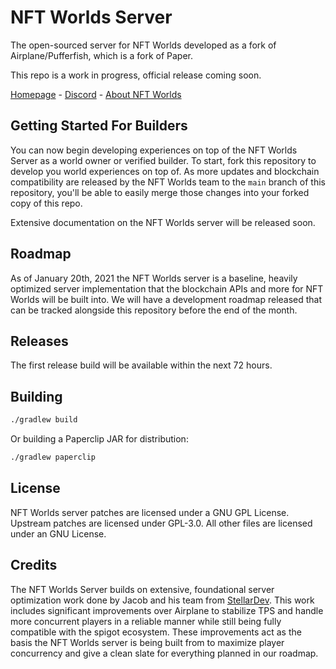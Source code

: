 <!-- Variables -->
[home]: https://www.nftworlds.com/
[about]: https://docs.nftworlds.com
[discord]: https://discord.gg/nft-worlds

# NFT Worlds Server
The open-sourced server for NFT Worlds developed as a fork of Airplane/Pufferfish, which is a fork of Paper. 

This repo is a work in progress, official release coming soon.

[Homepage][home] - [Discord][discord] - [About NFT Worlds][about]

## Getting Started For Builders
You can now begin developing experiences on top of the NFT Worlds Server as a world owner or verified builder. To start, fork this repository to develop you world experiences on top of. As more updates and blockchain compatibility are released by the NFT Worlds team to the `main` branch of this repository, you'll be able to easily merge those changes into your forked copy of this repo.

Extensive documentation on the NFT Worlds server will be released soon.

## Roadmap

As of January 20th, 2021 the NFT Worlds server is a baseline, heavily optimized server implementation that the blockchain APIs and more for NFT Worlds will be built into. We will have a development roadmap released that can be tracked alongside this repository before the end of the month.

## Releases

The first release build will be available within the next 72 hours.

## Building

```bash
./gradlew build
```

Or building a Paperclip JAR for distribution:

```bash
./gradlew paperclip
```

## License
NFT Worlds server patches are licensed under a GNU GPL License.
Upstream patches are licensed under GPL-3.0.
All other files are licensed under an GNU  License.

## Credits
The NFT Worlds Server builds on extensive, foundational server optimization work done by Jacob and his team from [StellarDev](https://nfts.stellardev.org/). This work includes significant improvements over Airplane to stabilize TPS and handle more concurrent players in a reliable manner while still being fully compatible with the spigot ecosystem. These improvements act as the basis the NFT Worlds server is being built from to maximize player concurrency and give a clean slate for everything planned in our roadmap.
